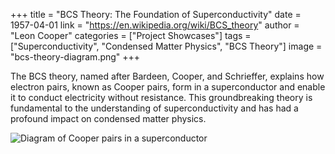 +++
title = "BCS Theory: The Foundation of Superconductivity"
date = 1957-04-01
link = "https://en.wikipedia.org/wiki/BCS_theory"
author = "Leon Cooper"
categories = ["Project Showcases"]
tags = ["Superconductivity", "Condensed Matter Physics", "BCS Theory"]
image = "bcs-theory-diagram.png"
+++

The BCS theory, named after Bardeen, Cooper, and Schrieffer, explains how electron pairs, known as Cooper pairs, form in a superconductor and enable it to conduct electricity without resistance. This groundbreaking theory is fundamental to the understanding of superconductivity and has had a profound impact on condensed matter physics.

![Diagram of Cooper pairs in a superconductor](bcs-theory-diagram.png)